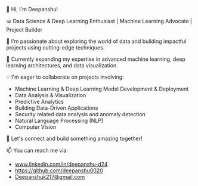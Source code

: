 👋 Hi, I'm Deepanshu!

📊 Data Science & Deep Learning Enthusiast | Machine Learning Advocate | Project Builder

👀 I'm passionate about exploring the world of data and building impactful projects using cutting-edge techniques.

🌱 Currently expanding my expertise in advanced machine learning, deep learning architectures, and data visualization.

💡 I'm eager to collaborate on projects involving:
   - Machine Learning & Deep Learning Model Development & Deployment
   - Data Analysis & Visualization
   - Predictive Analytics
   - Building Data-Driven Applications
   - Security related data analysis and anomaly detection
   - Natural Language Processing (NLP)
   - Computer Vision

🤝 Let's connect and build something amazing together!

📫 You can reach me via:
   - www.linkedin.com/in/deepanshu-d24
   - https://github.com/deepanshu0020 
   - Deepanshuk217@gmail.com
<!---
deepanshu0020/deepanshu0020 is a ✨ special ✨ repository because its `README.md` (this file) appears on your GitHub profile.
You can click the Preview link to take a look at your changes.
--->
